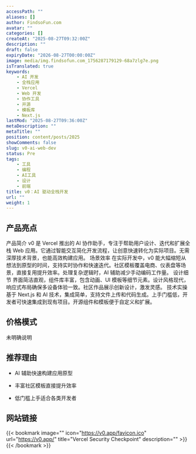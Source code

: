 ```yaml
---
accessPath: ""
aliases: []
author: FindsoFun.com
avatar: ""
categories: []
createAt: "2025-08-27T09:32:00Z"
description: ""
draft: false
expiryDate: "2026-08-27T00:00:00Z"
image: media/img.findsofun.com_1756287179129-68a7zlg7e.png
isTranslated: true
keywords:
    - AI 开发
    - 全栈应用
    - Vercel
    - Web 开发
    - 协作工具
    - 开源
    - 模板库
    - Next.js
lastMod: "2025-08-27T09:36:00Z"
metaDescription: ""
metaTitle: ""
position: content/posts/2025
showComments: false
slug: v0-ai-web-dev
status: Pre
tags:
    - 工具
    - 编程
    - AI工具
    - 设计
    - 前端
title: v0：AI 驱动全栈开发
url: ""
weight: 1
---
```

## 产品亮点
产品简介
v0 是 Vercel 推出的 AI 协作助手，专注于帮助用户设计、迭代和扩展全栈 Web 应用。它通过智能交互简化开发流程，让创意快速转化为实际项目。无需深厚技术背景，也能高效构建应用。
场景效率
在实际开发中，v0 能大幅缩短从想法到原型的时间，支持实时协作和快速迭代。社区模板覆盖电商、仪表盘等场景，直接复用提升效率。处理复杂逻辑时，AI 辅助减少手动编码工作量。
设计细节
界面简洁直观，组件库丰富，包含动画、UI 模板等细节元素。设计风格现代，响应式布局确保多设备体验一致。社区作品展示创新设计，激发灵感。
技术实操
基于 Next.js 和 AI 技术，集成简单，支持文件上传和代码生成。上手门槛低，开发者可快速集成到现有项目。开源组件和模板便于自定义和扩展。

## 价格模式
<!--more-->未明确说明

## 推荐理由
- AI 辅助快速构建应用原型

- 丰富社区模板直接提升效率

- 低门槛上手适合各类开发者

## 网站链接
{{< bookmark image="<no value>" icon="https://v0.app/favicon.ico" url="https://v0.app/" title="Vercel Security Checkpoint" description="" >}}
{{< /bookmark >}}

